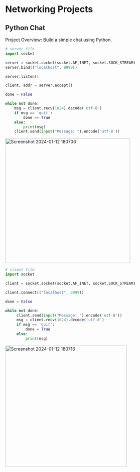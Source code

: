 # Networking Projects

## Python Chat 

Project Overview: Build a simple chat using Python. 

```python
# server file
import socket

server = socket.socket(socket.AF_INET, socket.SOCK_STREAM)
server.bind(("localhost", 9999))

server.listen()

client, addr = server.accept()

done = False

while not done:
    msg = client.recv(1024).decode('utf-8')
    if msg == 'quit':
        done == True
    else:
        print(msg)
    client.send(input("Message: ").encode('utf-8'))
```

<img width="398" alt="Screenshot 2024-01-12 180706" src="https://github.com/Laurenjohns/Networking-Projects/assets/107310914/ca9779a4-8082-4121-b8ce-3143988e8aec">


```python
# client file
import socket

client = socket.socket(socket.AF_INET, socket.SOCK_STREAM)

client.connect(("localhost", 9999))

done = False

while not done:
     client.send(input("Message: ").encode('utf-8'))
     msg = client.recv(1024).decode('utf-8')
     if msg == 'quit':
         done = True
     else:
         print(msg)
```

<img width="387" alt="Screenshot 2024-01-12 180716" src="https://github.com/Laurenjohns/Networking-Projects/assets/107310914/1f977b9f-57ac-4937-883a-7b7006aca381">

